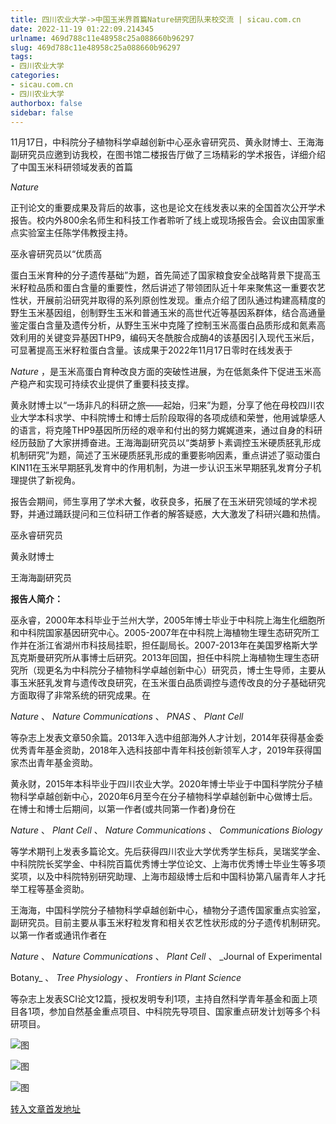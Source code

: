 ```yaml
---
title: 四川农业大学->中国玉米界首篇Nature研究团队来校交流 | sicau.com.cn
date: 2022-11-19 01:22:09.214345
urlname: 469d788c11e48958c25a088660b96297
slug: 469d788c11e48958c25a088660b96297
tags: 
- 四川农业大学
categories:
- sicau.com.cn
- 四川农业大学
authorbox: false
sidebar: false
---
```

11月17日，中科院分子植物科学卓越创新中心巫永睿研究员、黄永财博士、王海海副研究员应邀到访我校，在图书馆二楼报告厅做了三场精彩的学术报告，详细介绍了中国玉米科研领域发表的首篇

_Nature_

正刊论文的重要成果及背后的故事，这也是论文在线发表以来的全国首次公开学术报告。校内外800余名师生和科技工作者聆听了线上或现场报告会。会议由国家重点实验室主任陈学伟教授主持。

巫永睿研究员以“优质高
<!--more-->
蛋白玉米育种的分子遗传基础”为题，首先简述了国家粮食安全战略背景下提高玉米籽粒品质和蛋白含量的重要性，然后讲述了带领团队近十年来聚焦这一重要农艺性状，开展前沿研究并取得的系列原创性发现。重点介绍了团队通过构建高精度的野生玉米基因组，创制野生玉米和普通玉米的高世代近等基因系群体，结合高通量鉴定蛋白含量及遗传分析，从野生玉米中克隆了控制玉米高蛋白品质形成和氮素高效利用的关键变异基因THP9，编码天冬酰胺合成酶4的该基因引入现代玉米后，可显著提高玉米籽粒蛋白含量。该成果于2022年11月17日零时在线发表于

_Nature_ ，是玉米高蛋白育种改良方面的突破性进展，为在低氮条件下促进玉米高产稳产和实现可持续农业提供了重要科技支撑。

黄永财博士以“一场非凡的科研之旅——起始，归来”为题，分享了他在母校四川农业大学本科求学、中科院博士和博士后阶段取得的各项成绩和荣誉，他用诚挚感人的语言，将克隆THP9基因所历经的艰辛和付出的努力娓娓道来，通过自身的科研经历鼓励了大家拼搏奋进。王海海副研究员以“类胡萝卜素调控玉米硬质胚乳形成机制研究”为题，简述了玉米硬质胚乳形成的重要影响因素，重点讲述了驱动蛋白KIN11在玉米早期胚乳发育中的作用机制，为进一步认识玉米早期胚乳发育分子机理提供了新视角。

报告会期间，师生享用了学术大餐，收获良多，拓展了在玉米研究领域的学术视野，并通过踊跃提问和三位科研工作者的解答疑惑，大大激发了科研兴趣和热情。

巫永睿研究员

黄永财博士

王海海副研究员

**报告人简介：**

巫永睿，2000年本科毕业于兰州大学，2005年博士毕业于中科院上海生化细胞所和中科院国家基因研究中心。2005-2007年在中科院上海植物生理生态研究所工作并在浙江省湖州市科技局挂职，担任副局长。2007-2013年在美国罗格斯大学瓦克斯曼研究所从事博士后研究。2013年回国，担任中科院上海植物生理生态研究所（现更名为中科院分子植物科学卓越创新中心）研究员，博士生导师，主要从事玉米胚乳发育与遗传改良研究，在玉米蛋白品质调控与遗传改良的分子基础研究方面取得了非常系统的研究成果。在

_Nature_ 、 _Nature Communications_ 、 _PNAS_ 、 _Plant Cell_

等杂志上发表文章50余篇。2013年入选中组部海外人才计划，2014年获得基金委优秀青年基金资助，2018年入选科技部中青年科技创新领军人才，2019年获得国家杰出青年基金资助。

黄永财，2015年本科毕业于四川农业大学。2020年博士毕业于中国科学院分子植物科学卓越创新中心，2020年6月至今在分子植物科学卓越创新中心做博士后。在博士和博士后期间，以第一作者(或共同第一作者)身份在

_Nature_ 、 _Plant Cell_ 、 _Nature Communications_ 、 _Communications Biology_

等学术期刊上发表多篇论文。先后获得四川农业大学优秀学生标兵，吴瑞奖学金、中科院院长奖学金、中科院百篇优秀博士学位论文、上海市优秀博士毕业生等多项奖项，以及中科院特别研究助理、上海市超级博士后和中国科协第八届青年人才托举工程等基金资助。

王海海，中国科学院分子植物科学卓越创新中心，植物分子遗传国家重点实验室，副研究员。目前主要从事玉米籽粒发育和相关农艺性状形成的分子遗传机制研究。以第一作者或通讯作者在

_Nature_ 、 _Nature Communications_ 、 _Plant Cell_ 、 _Journal of Experimental

Botany_ 、 _Tree Physiology_ 、 _Frontiers in Plant Science_

等杂志上发表SCI论文12篇，授权发明专利1项，主持自然科学青年基金和面上项目各1项，参加自然基金重点项目、中科院先导项目、国家重点研发计划等多个科研项目。

![图](https://news.sicau.edu.cn/__local/1/BD/2F/EB0DFDA11E33D363E3ED4D71EEA_B28FBACF_131B4.jpg)

![图](https://news.sicau.edu.cn/__local/9/9B/4B/34E09D42CFA89978178C41414DF_7C0D99D4_1357E.jpg)

![图](https://news.sicau.edu.cn/__local/7/7C/95/1BA0C66DF5D6A67C526887715FE_A7C882FB_1553C.jpg)

[转入文章首发地址](https://news.sicau.edu.cn/info/1078/70252.htm)